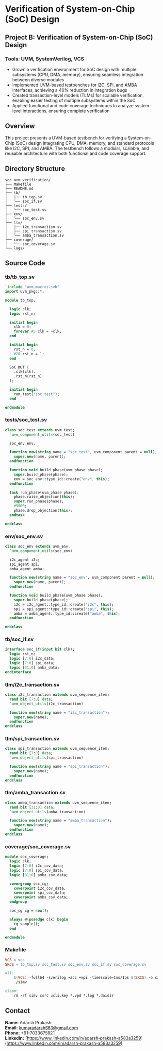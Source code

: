 # Verification of System-on-Chip (SoC) Design

## Project B: Verification of System-on-Chip (SoC) Design

### Tools: UVM, SystemVerilog, VCS

- Grown a verification environment for SoC design with multiple subsystems (CPU, DMA, memory), ensuring seamless integration between diverse modules  
- Implemented UVM-based testbenches for I2C, SPI, and AMBA interfaces, achieving a 40% reduction in integration bugs  
- Created transaction-level models (TLMs) for scalable verification, enabling easier testing of multiple subsystems within the SoC  
- Applied functional and code coverage techniques to analyze system-level interactions, ensuring complete verification  

## Overview

This project presents a UVM-based testbench for verifying a System-on-Chip (SoC) design integrating CPU, DMA, memory, and standard protocols like I2C, SPI, and AMBA. The testbench follows a modular, scalable, and reusable architecture with both functional and code coverage support.

## Directory Structure

```
soc_uvm_verification/
├── Makefile
├── README.md
├── tb/
│   ├── tb_top.sv
│   └── soc_if.sv
├── tests/
│   └── soc_test.sv
├── env/
│   └── soc_env.sv
├── tlm/
│   ├── i2c_transaction.sv
│   ├── spi_transaction.sv
│   └── amba_transaction.sv
├── coverage/
│   └── soc_coverage.sv
└── logs/
```

## Source Code

### tb/tb_top.sv
```systemverilog
`include "uvm_macros.svh"
import uvm_pkg::*;

module tb_top;

  logic clk;
  logic rst_n;

  initial begin
    clk = 0;
    forever #5 clk = ~clk;
  end

  initial begin
    rst_n = 0;
    #20 rst_n = 1;
  end

  SoC DUT (
    .clk(clk),
    .rst_n(rst_n)
  );

  initial begin
    run_test("soc_test");
  end

endmodule
```

### tests/soc_test.sv
```systemverilog
class soc_test extends uvm_test;
  `uvm_component_utils(soc_test)

  soc_env env;

  function new(string name = "soc_test", uvm_component parent = null);
    super.new(name, parent);
  endfunction

  function void build_phase(uvm_phase phase);
    super.build_phase(phase);
    env = soc_env::type_id::create("env", this);
  endfunction

  task run_phase(uvm_phase phase);
    phase.raise_objection(this);
    super.run_phase(phase);
    #5000;
    phase.drop_objection(this);
  endtask

endclass
```

### env/soc_env.sv
```systemverilog
class soc_env extends uvm_env;
  `uvm_component_utils(soc_env)

  i2c_agent i2c;
  spi_agent spi;
  amba_agent amba;

  function new(string name = "soc_env", uvm_component parent = null);
    super.new(name, parent);
  endfunction

  function void build_phase(uvm_phase phase);
    super.build_phase(phase);
    i2c = i2c_agent::type_id::create("i2c", this);
    spi = spi_agent::type_id::create("spi", this);
    amba = amba_agent::type_id::create("amba", this);
  endfunction

endclass
```

### tb/soc_if.sv
```systemverilog
interface soc_if(input bit clk);
  logic rst_n;
  logic [7:0] i2c_data;
  logic [7:0] spi_data;
  logic [31:0] amba_data;
endinterface
```

### tlm/i2c_transaction.sv
```systemverilog
class i2c_transaction extends uvm_sequence_item;
  rand bit [7:0] data;
  `uvm_object_utils(i2c_transaction)

  function new(string name = "i2c_transaction");
    super.new(name);
  endfunction
endclass
```

### tlm/spi_transaction.sv
```systemverilog
class spi_transaction extends uvm_sequence_item;
  rand bit [7:0] data;
  `uvm_object_utils(spi_transaction)

  function new(string name = "spi_transaction");
    super.new(name);
  endfunction
endclass
```

### tlm/amba_transaction.sv
```systemverilog
class amba_transaction extends uvm_sequence_item;
  rand bit [31:0] data;
  `uvm_object_utils(amba_transaction)

  function new(string name = "amba_transaction");
    super.new(name);
  endfunction
endclass
```

### coverage/soc_coverage.sv
```systemverilog
module soc_coverage;
  logic clk;
  logic [7:0] i2c_cov_data;
  logic [7:0] spi_cov_data;
  logic [31:0] amba_cov_data;

  covergroup soc_cg;
    coverpoint i2c_cov_data;
    coverpoint spi_cov_data;
    coverpoint amba_cov_data;
  endgroup

  soc_cg cg = new();

  always @(posedge clk) begin
    cg.sample();
  end

endmodule
```

### Makefile
```makefile
VCS = vcs
SRCS = tb_top.sv soc_test.sv soc_env.sv soc_if.sv soc_coverage.sv

all:
	$(VCS) -full64 -sverilog +acc +vpi -timescale=1ns/1ps $(SRCS) -o simv
	./simv

clean:
	rm -rf simv csrc ucli.key *.vpd *.log *.daidir
```

## Contact

**Name:** Adarsh Prakash  
**Email:** kumaradarsh663@gmail.com  
**Phone:** +91-7033675921  
**LinkedIn:** [https://www.linkedin.com/in/adarsh-prakash-a583a3259](https://www.linkedin.com/in/adarsh-prakash-a583a3259)
